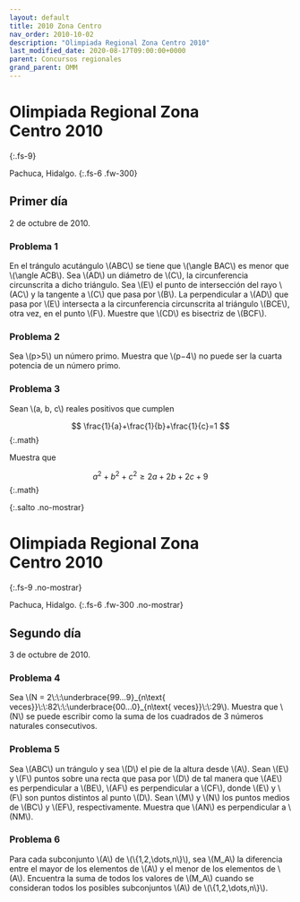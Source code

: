 ```yaml
---
layout: default
title: 2010 Zona Centro
nav_order: 2010-10-02
description: "Olimpiada Regional Zona Centro 2010"
last_modified_date: 2020-08-17T09:00:00+0000
parent: Concursos regionales
grand_parent: OMM
---
```


<link rel="stylesheet" href="{{ '/assets/css/just-the-docs-degVerde.css' | absolute_url }}">
<script>
    jtd.setTheme('degVerde');
</script>

# Olimpiada Regional Zona Centro&nbsp;<span class="deg-sitio deg-sitio-texto">2010</span>
{:.fs-9}

Pachuca, Hidalgo.
{:.fs-6 .fw-300}

## <span class="deg-sitio deg-sitio-texto">Primer día</span>
2 de octubre de 2010.

### Problema&nbsp;<span class="deg-sitio deg-sitio-texto">1</span>

En el trángulo acutángulo \\(ABC\\) se tiene que \\(\angle BAC\\) es menor que \\(\angle ACB\\). Sea \\(AD\\) un diámetro de \\(C\\), la circunferencia circunscrita a dicho triángulo. Sea \\(E\\) el punto de intersección del rayo \\(AC\\) y la tangente a \\(C\\) que pasa por \\(B\\). La perpendicular a \\(AD\\) que pasa por \\(E\\) intersecta a la circunferencia circunscrita al triángulo \\(BCE\\), otra vez, en el punto \\(F\\).
Muestre que \\(CD\\) es bisectriz de \\(BCF\\).

### Problema&nbsp;<span class="deg-sitio deg-sitio-texto">2</span>

Sea \\(p>5\\) un número primo. Muestra que \\(p−4\\) no puede ser la cuarta potencia de un número primo.

### Problema&nbsp;<span class="deg-sitio deg-sitio-texto">3</span>

Sean \\(a, b, c\\) reales positivos que cumplen

$$
\frac{1}{a}+\frac{1}{b}+\frac{1}{c}=1
$$
{:.math}

Muestra que

$$
a^2+b^2+c^2\ge 2a+2b+2c+9
$$
{:.math}


<div></div>
{:.salto .no-mostrar}

# Olimpiada Regional Zona Centro&nbsp;<span class="deg-sitio deg-sitio-texto">2010</span>
{:.fs-9 .no-mostrar}

Pachuca, Hidalgo.
{:.fs-6 .fw-300 .no-mostrar}

## <span class="deg-sitio deg-sitio-texto">Segundo día</span>
3 de octubre de 2010.

### Problema&nbsp;<span class="deg-sitio deg-sitio-texto">4</span>

Sea \\(N = 2\\:\\:\underbrace{99...9}\_{n\text{ veces}}\\:\\:82\\:\\:\underbrace{00...0}\_{n\text{ veces}}\\:\\:29\\).
Muestra que \\(N\\) se puede escribir como la suma de los cuadrados de 3 números naturales consecutivos.

### Problema&nbsp;<span class="deg-sitio deg-sitio-texto">5</span>

Sea \\(ABC\\) un trángulo y sea \\(D\\) el pie de la altura desde \\(A\\). Sean \\(E\\) y \\(F\\) puntos sobre una recta que pasa por \\(D\\) de tal manera que \\(AE\\) es perpendicular a \\(BE\\), \\(AF\\) es perpendicular a \\(CF\\), donde \\(E\\) y \\(F\\) son puntos distintos al punto \\(D\\). Sean \\(M\\) y \\(N\\) los puntos medios de \\(BC\\) y \\(EF\\), respectivamente. Muestra que \\(AN\\) es perpendicular a \\(NM\\).

### Problema&nbsp;<span class="deg-sitio deg-sitio-texto">6</span>

Para cada subconjunto \\(A\\) de \\(\\{1,2,\dots,n\\}\\), sea \\(M_A\\) la diferencia entre el mayor de los elementos de \\(A\\) y el menor de los elementos de \\(A\\). Encuentra la suma de todos los valores de \\(M_A\\) cuando se consideran todos los posibles subconjuntos \\(A\\) de \\(\\{1,2,\dots,n\\}\\).
